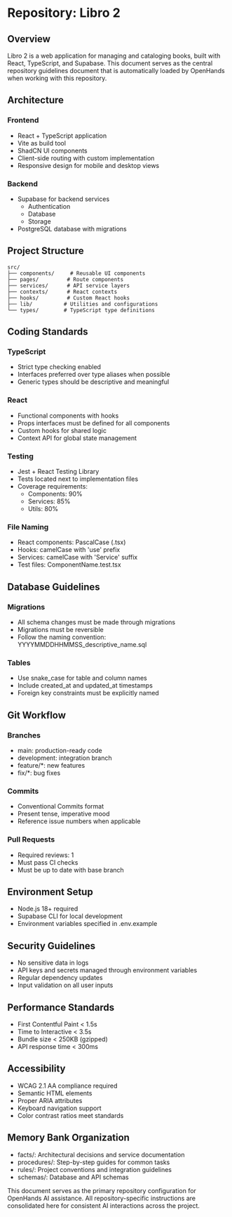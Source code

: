 # Repository: Libro 2

## Overview
Libro 2 is a web application for managing and cataloging books, built with React, TypeScript, and Supabase. This document serves as the central repository guidelines document that is automatically loaded by OpenHands when working with this repository.

## Architecture

### Frontend
- React + TypeScript application
- Vite as build tool
- ShadCN UI components
- Client-side routing with custom implementation
- Responsive design for mobile and desktop views

### Backend
- Supabase for backend services
  - Authentication
  - Database
  - Storage
- PostgreSQL database with migrations

## Project Structure
```
src/
├── components/     # Reusable UI components
├── pages/         # Route components
├── services/      # API service layers
├── contexts/      # React contexts
├── hooks/         # Custom React hooks
├── lib/          # Utilities and configurations
└── types/        # TypeScript type definitions
```

## Coding Standards

### TypeScript
- Strict type checking enabled
- Interfaces preferred over type aliases when possible
- Generic types should be descriptive and meaningful

### React
- Functional components with hooks
- Props interfaces must be defined for all components
- Custom hooks for shared logic
- Context API for global state management

### Testing
- Jest + React Testing Library
- Tests located next to implementation files
- Coverage requirements:
  - Components: 90%
  - Services: 85%
  - Utils: 80%

### File Naming
- React components: PascalCase (.tsx)
- Hooks: camelCase with 'use' prefix
- Services: camelCase with 'Service' suffix
- Test files: ComponentName.test.tsx

## Database Guidelines

### Migrations
- All schema changes must be made through migrations
- Migrations must be reversible
- Follow the naming convention: YYYYMMDDHHMMSS_descriptive_name.sql

### Tables
- Use snake_case for table and column names
- Include created_at and updated_at timestamps
- Foreign key constraints must be explicitly named

## Git Workflow

### Branches
- main: production-ready code
- development: integration branch
- feature/*: new features
- fix/*: bug fixes

### Commits
- Conventional Commits format
- Present tense, imperative mood
- Reference issue numbers when applicable

### Pull Requests
- Required reviews: 1
- Must pass CI checks
- Must be up to date with base branch

## Environment Setup
- Node.js 18+ required
- Supabase CLI for local development
- Environment variables specified in .env.example

## Security Guidelines
- No sensitive data in logs
- API keys and secrets managed through environment variables
- Regular dependency updates
- Input validation on all user inputs

## Performance Standards
- First Contentful Paint < 1.5s
- Time to Interactive < 3.5s
- Bundle size < 250KB (gzipped)
- API response time < 300ms

## Accessibility
- WCAG 2.1 AA compliance required
- Semantic HTML elements
- Proper ARIA attributes
- Keyboard navigation support
- Color contrast ratios meet standards

## Memory Bank Organization
- facts/: Architectural decisions and service documentation
- procedures/: Step-by-step guides for common tasks
- rules/: Project conventions and integration guidelines
- schemas/: Database and API schemas

This document serves as the primary repository configuration for OpenHands AI assistance. All repository-specific instructions are consolidated here for consistent AI interactions across the project.
